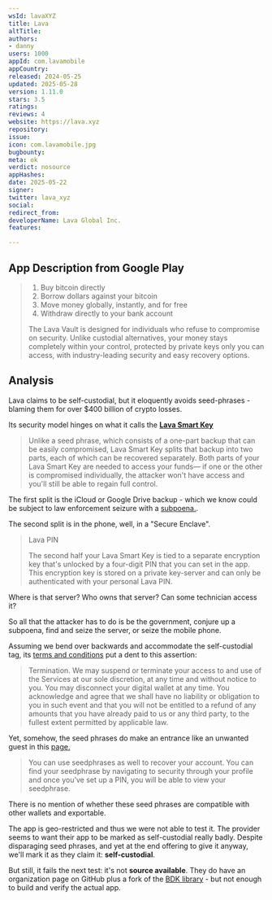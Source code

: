 ```yaml
---
wsId: lavaXYZ
title: Lava
altTitle: 
authors:
- danny
users: 1000
appId: com.lavamobile
appCountry: 
released: 2024-05-25
updated: 2025-05-28
version: 1.11.0
stars: 3.5
ratings: 
reviews: 4
website: https://lava.xyz
repository: 
issue: 
icon: com.lavamobile.jpg
bugbounty: 
meta: ok
verdict: nosource
appHashes: 
date: 2025-05-22
signer: 
twitter: lava_xyz
social: 
redirect_from: 
developerName: Lava Global Inc.
features: 

---
```


## App Description from Google Play

> 1. Buy bitcoin directly
> 2. Borrow dollars against your bitcoin
> 3. Move money globally, instantly, and for free
> 4. Withdraw directly to your bank account
> 
> The Lava Vault is designed for individuals who refuse to compromise on security. Unlike custodial alternatives, your money stays completely within your control, protected by private keys only you can access, with industry-leading security and easy recovery options.

## Analysis 

Lava claims to be self-custodial, but it eloquently avoids seed-phrases - blaming them for over $400 billion of crypto losses.

Its security model hinges on what it calls the **[Lava Smart Key](https://www.lava.xyz/blog/lava-smart-key)**

> Unlike a seed phrase, which consists of a one-part backup that can be easily compromised, Lava Smart Key splits that backup into two parts, each of which can be recovered separately. Both parts of your Lava Smart Key are needed to access your funds— if one or the other is compromised individually, the attacker won't have access and you'll still be able to regain full control.

The first split is the iCloud or Google Drive backup - which we know could be subject to law enforcement seizure with a [subpoena.](https://www.apple.com/legal/privacy/law-enforcement-guidelines-us.pdf). 

The second split is in the phone, well, in a "Secure Enclave". 

> Lava PIN
>
> The second half your Lava Smart Key is tied to a separate encryption key that's unlocked by a four-digit PIN that you can set in the app. This encryption key is stored on a private key-server and can only be authenticated with your personal Lava PIN.

Where is that server? Who owns that server? Can some technician access it? 

So all that the attacker has to do is be the government, conjure up a subpoena, find and seize the server, or seize the mobile phone. 

Assuming we bend over backwards and accommodate the self-custodial tag, its [terms and conditions](https://www.lava.xyz/termsofservice) put a dent to this assertion:

> Termination. We may suspend or terminate your access to and use of the Services at our sole discretion, at any time and without notice to you. You may disconnect your digital wallet at any time. You acknowledge and agree that we shall have no liability or obligation to you in such event and that you will not be entitled to a refund of any amounts that you have already paid to us or any third party, to the fullest extent permitted by applicable law.

Yet, somehow, the seed phrases do make an entrance like an unwanted guest in this [page.](https://www.lava.xyz/blog/how-to-set-up-security)

> You can use seedphrases as well to recover your account. You can find your seedphrase by navigating to security through your profile and once you’ve set up a PIN, you will be able to view your seedphrase.

There is no mention of whether these seed phrases are compatible with other wallets and exportable.

The app is geo-restricted and thus we were not able to test it. The provider seems to want their app to be marked as self-custodial really badly. Despite disparaging seed phrases, and yet at the end offering to give it anyway, we'll mark it as they claim it: **self-custodial**. 

But still, it fails the next test: it's not **source available**. They do have an organization page on GitHub plus a fork of the [BDK library](https://github.com/lava-xyz/bdk) - but not enough to build and verify the actual app.